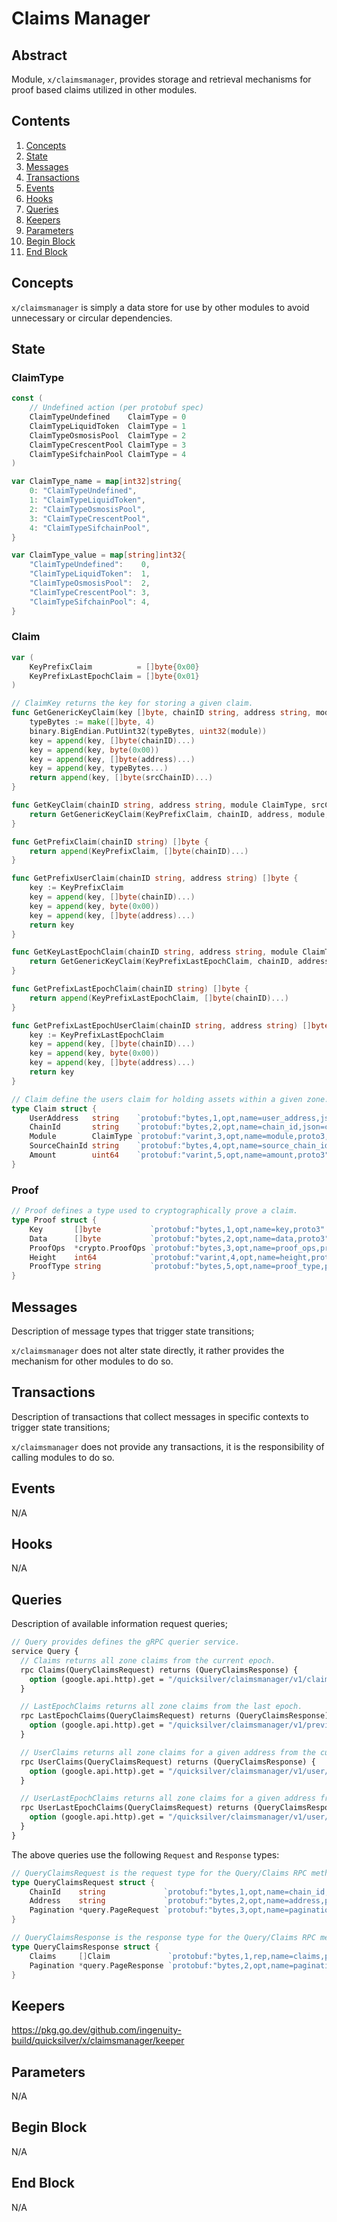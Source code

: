 # Claims Manager

## Abstract

Module, `x/claimsmanager`, provides storage and retrieval mechanisms for proof
based claims utilized in other modules.

## Contents

1. [Concepts](#Concepts)
1. [State](#State)
1. [Messages](#Messages)
1. [Transactions](#Transactions)
1. [Events](#Events)
1. [Hooks](#Hooks)
1. [Queries](#Queries)
1. [Keepers](#Keepers)
1. [Parameters](#Parameters)
1. [Begin Block](#Begin-Block)
1. [End Block](#End-Block)

## Concepts

`x/claimsmanager` is simply a data store for use by other modules to avoid
unnecessary or circular dependencies.

## State

### ClaimType

```go
const (
	// Undefined action (per protobuf spec)
	ClaimTypeUndefined    ClaimType = 0
	ClaimTypeLiquidToken  ClaimType = 1
	ClaimTypeOsmosisPool  ClaimType = 2
	ClaimTypeCrescentPool ClaimType = 3
	ClaimTypeSifchainPool ClaimType = 4
)

var ClaimType_name = map[int32]string{
	0: "ClaimTypeUndefined",
	1: "ClaimTypeLiquidToken",
	2: "ClaimTypeOsmosisPool",
	3: "ClaimTypeCrescentPool",
	4: "ClaimTypeSifchainPool",
}

var ClaimType_value = map[string]int32{
	"ClaimTypeUndefined":    0,
	"ClaimTypeLiquidToken":  1,
	"ClaimTypeOsmosisPool":  2,
	"ClaimTypeCrescentPool": 3,
	"ClaimTypeSifchainPool": 4,
}
```

### Claim

```go
var (
	KeyPrefixClaim          = []byte{0x00}
	KeyPrefixLastEpochClaim = []byte{0x01}
)

// ClaimKey returns the key for storing a given claim.
func GetGenericKeyClaim(key []byte, chainID string, address string, module ClaimType, srcChainID string) []byte {
	typeBytes := make([]byte, 4)
	binary.BigEndian.PutUint32(typeBytes, uint32(module))
	key = append(key, []byte(chainID)...)
	key = append(key, byte(0x00))
	key = append(key, []byte(address)...)
	key = append(key, typeBytes...)
	return append(key, []byte(srcChainID)...)
}

func GetKeyClaim(chainID string, address string, module ClaimType, srcChainID string) []byte {
	return GetGenericKeyClaim(KeyPrefixClaim, chainID, address, module, srcChainID)
}

func GetPrefixClaim(chainID string) []byte {
	return append(KeyPrefixClaim, []byte(chainID)...)
}

func GetPrefixUserClaim(chainID string, address string) []byte {
	key := KeyPrefixClaim
	key = append(key, []byte(chainID)...)
	key = append(key, byte(0x00))
	key = append(key, []byte(address)...)
	return key
}

func GetKeyLastEpochClaim(chainID string, address string, module ClaimType, srcChainID string) []byte {
	return GetGenericKeyClaim(KeyPrefixLastEpochClaim, chainID, address, module, srcChainID)
}

func GetPrefixLastEpochClaim(chainID string) []byte {
	return append(KeyPrefixLastEpochClaim, []byte(chainID)...)
}

func GetPrefixLastEpochUserClaim(chainID string, address string) []byte {
	key := KeyPrefixLastEpochClaim
	key = append(key, []byte(chainID)...)
	key = append(key, byte(0x00))
	key = append(key, []byte(address)...)
	return key
}

// Claim define the users claim for holding assets within a given zone.
type Claim struct {
	UserAddress   string    `protobuf:"bytes,1,opt,name=user_address,json=userAddress,proto3" json:"user_address,omitempty"`
	ChainId       string    `protobuf:"bytes,2,opt,name=chain_id,json=chainId,proto3" json:"chain_id,omitempty"`
	Module        ClaimType `protobuf:"varint,3,opt,name=module,proto3,enum=quicksilver.claimsmanager.v1.ClaimType" json:"module,omitempty"`
	SourceChainId string    `protobuf:"bytes,4,opt,name=source_chain_id,json=sourceChainId,proto3" json:"source_chain_id,omitempty"`
	Amount        uint64    `protobuf:"varint,5,opt,name=amount,proto3" json:"amount,omitempty"`
}
```

### Proof

```go
// Proof defines a type used to cryptographically prove a claim.
type Proof struct {
	Key       []byte           `protobuf:"bytes,1,opt,name=key,proto3" json:"key,omitempty"`
	Data      []byte           `protobuf:"bytes,2,opt,name=data,proto3" json:"data,omitempty"`
	ProofOps  *crypto.ProofOps `protobuf:"bytes,3,opt,name=proof_ops,proto3" json:"proof_ops,omitempty"`
	Height    int64            `protobuf:"varint,4,opt,name=height,proto3" json:"height,omitempty"`
	ProofType string           `protobuf:"bytes,5,opt,name=proof_type,proto3" json:"proof_type,omitempty"`
}
```

## Messages

Description of message types that trigger state transitions;

`x/claimsmanager` does not alter state directly, it rather provides the mechanism for other modules to do so.

## Transactions

Description of transactions that collect messages in specific contexts to trigger state transitions;

`x/claimsmanager` does not provide any transactions, it is the responsibility of calling modules to do so.

## Events

N/A

## Hooks

N/A

## Queries

Description of available information request queries;

```protobuf
// Query provides defines the gRPC querier service.
service Query {
  // Claims returns all zone claims from the current epoch.
  rpc Claims(QueryClaimsRequest) returns (QueryClaimsResponse) {
    option (google.api.http).get = "/quicksilver/claimsmanager/v1/claims/{chain_id}";
  }

  // LastEpochClaims returns all zone claims from the last epoch.
  rpc LastEpochClaims(QueryClaimsRequest) returns (QueryClaimsResponse) {
    option (google.api.http).get = "/quicksilver/claimsmanager/v1/previous_epoch_claims/{chain_id}";
  }

  // UserClaims returns all zone claims for a given address from the current epoch.
  rpc UserClaims(QueryClaimsRequest) returns (QueryClaimsResponse) {
    option (google.api.http).get = "/quicksilver/claimsmanager/v1/user/{address}/claims";
  }

  // UserLastEpochClaims returns all zone claims for a given address from the last epoch.
  rpc UserLastEpochClaims(QueryClaimsRequest) returns (QueryClaimsResponse) {
    option (google.api.http).get = "/quicksilver/claimsmanager/v1/user/{address}/previous_epoch_claims";
  }
}
```

The above queries use the following `Request` and `Response` types:

```go
// QueryClaimsRequest is the request type for the Query/Claims RPC method.
type QueryClaimsRequest struct {
	ChainId    string             `protobuf:"bytes,1,opt,name=chain_id,json=chainId,proto3" json:"chain_id,omitempty" yaml:"chain_id"`
	Address    string             `protobuf:"bytes,2,opt,name=address,proto3" json:"address,omitempty"`
	Pagination *query.PageRequest `protobuf:"bytes,3,opt,name=pagination,proto3" json:"pagination,omitempty"`
}

// QueryClaimsResponse is the response type for the Query/Claims RPC method.
type QueryClaimsResponse struct {
	Claims     []Claim             `protobuf:"bytes,1,rep,name=claims,proto3" json:"claims"`
	Pagination *query.PageResponse `protobuf:"bytes,2,opt,name=pagination,proto3" json:"pagination,omitempty"`
}
```

## Keepers

https://pkg.go.dev/github.com/ingenuity-build/quicksilver/x/claimsmanager/keeper

## Parameters

N/A

## Begin Block

N/A

## End Block

N/A

